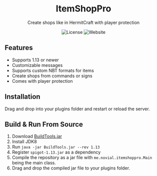 <div align="center">
    <h1>ItemShopPro</h1>
    <p>Create shops like in HermitCraft with player protection</p>
    <img src="https://img.shields.io/github/license/novialriptide/ItemShopPro" alt="License">
    <img src="https://img.shields.io/website?down_color=red&down_message=offline&up_color=green&up_message=online&url=https%3A%2F%2Fnovialprojects.com%2F" alt="Website">
</div>

## Features

- Supports 1.13 or newer
- Customizable messages
- Supports custom NBT formats for items
- Create shops from commands or signs
- Comes with player protection

## Installation

Drag and drop into your plugins folder and restart or reload the server.

## Build & Run From Source

1. Download [BuildTools.jar](https://hub.spigotmc.org/jenkins/job/BuildTools/)
2. Install JDK8
4. Run `java -jar BuildTools.jar --rev 1.13`
5. Register `spigot-1.13.jar` as a dependency
5. Compile the repository as a jar file with
   `me.novial.itemshoppro.Main` being the main class.
6. Drag and drop the compiled jar file to your plugins folder.
